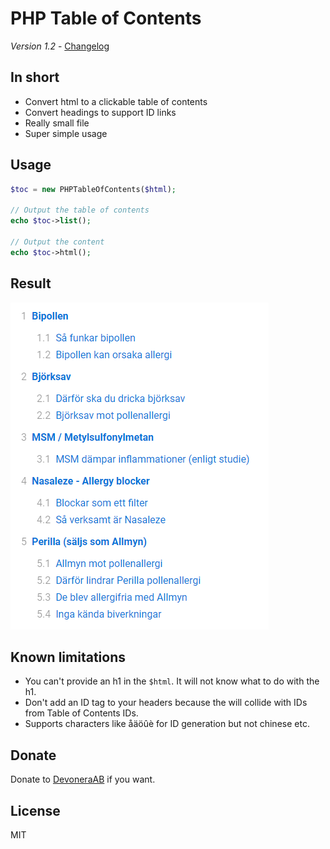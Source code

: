 # PHP Table of Contents

*Version 1.2* - [Changelog](changelog.md)

## In short

- Convert html to a clickable table of contents
- Convert headings to support ID links
- Really small file
- Super simple usage

## Usage

```php
$toc = new PHPTableOfContents($html);

// Output the table of contents
echo $toc->list();

// Output the content
echo $toc->html();
```

## Result

![Screenshot](screenshot.png)

## Known limitations

- You can't provide an h1 in the `$html`. It will not know what to do with the h1.
- Don't add an ID tag to your headers because the will collide with IDs from Table of Contents IDs.
- Supports characters like åäöûè for ID generation but not chinese etc.

## Donate

Donate to [DevoneraAB](https://www.paypal.me/DevoneraAB) if you want.

## License

MIT